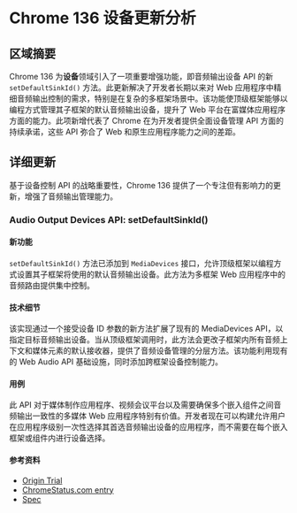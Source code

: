 # Chrome 136 设备更新分析

## 区域摘要

Chrome 136 为**设备**领域引入了一项重要增强功能，即音频输出设备 API 的新 `setDefaultSinkId()` 方法。此更新解决了开发者长期以来对 Web 应用程序中精细音频输出控制的需求，特别是在复杂的多框架场景中。该功能使顶级框架能够以编程方式管理其子框架的默认音频输出设备，提升了 Web 平台在富媒体应用程序方面的能力。此项新增代表了 Chrome 在为开发者提供全面设备管理 API 方面的持续承诺，这些 API 弥合了 Web 和原生应用程序能力之间的差距。

## 详细更新

基于设备控制 API 的战略重要性，Chrome 136 提供了一个专注但有影响力的更新，增强了音频输出管理能力。

### Audio Output Devices API: setDefaultSinkId()

#### 新功能
`setDefaultSinkId()` 方法已添加到 `MediaDevices` 接口，允许顶级框架以编程方式设置其子框架将使用的默认音频输出设备。此方法为多框架 Web 应用程序中的音频路由提供集中控制。

#### 技术细节
该实现通过一个接受设备 ID 参数的新方法扩展了现有的 MediaDevices API，以指定目标音频输出设备。当从顶级框架调用时，此方法会更改子框架内所有音频上下文和媒体元素的默认接收器，提供了音频设备管理的分层方法。该功能利用现有的 Web Audio API 基础设施，同时添加跨框架设备控制能力。

#### 用例
此 API 对于媒体制作应用程序、视频会议平台以及需要确保多个嵌入组件之间音频输出一致性的多媒体 Web 应用程序特别有价值。开发者现在可以构建允许用户在应用程序级别一次性选择其首选音频输出设备的应用程序，而不需要在每个嵌入框架或组件内进行设备选择。

#### 参考资料
- [Origin Trial](https://developer.chrome.com/origintrials/#/trials/active)
- [ChromeStatus.com entry](https://chromestatus.com/feature/5066644096548864)
- [Spec](https://webaudio.github.io/web-audio-api/#dom-mediadevices-setdefaultsinkid)